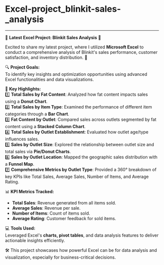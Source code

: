 # Excel-project_blinkit-sales-_analysis 

---

🌟 **Latest Excel Project: Blinkit Sales Analysis** 🌟  

Excited to share my latest project, where I utilized **Microsoft Excel** to conduct a comprehensive analysis of Blinkit's sales performance, customer satisfaction, and inventory distribution. 🚀  

🔍 **Project Goals:**  
To identify key insights and optimization opportunities using advanced Excel functionalities and data visualizations.  

🔑 **Key Highlights:**  
1️⃣ **Total Sales by Fat Content**: Analyzed how fat content impacts sales using a **Donut Chart**.  
2️⃣ **Total Sales by Item Type**: Examined the performance of different item categories through a **Bar Chart**.  
3️⃣ **Fat Content by Outlet**: Compared sales across outlets segmented by fat content using a **Stacked Column Chart**.  
4️⃣ **Total Sales by Outlet Establishment**: Evaluated how outlet age/type influences sales.  
5️⃣ **Sales by Outlet Size**: Explored the relationship between outlet size and total sales via **Pie/Donut Charts**.  
6️⃣ **Sales by Outlet Location**: Mapped the geographic sales distribution with a **Funnel Map**.  
7️⃣ **Comprehensive Metrics by Outlet Type**: Provided a 360° breakdown of key KPIs like Total Sales, Average Sales, Number of Items, and Average Rating.  

📊 **KPI Metrics Tracked:**  
- **Total Sales**: Revenue generated from all items sold.  
- **Average Sales**: Revenue per sale.  
- **Number of Items**: Count of items sold.  
- **Average Rating**: Customer feedback for sold items.  

💻 **Tools Used:**  
Leveraged Excel's **charts, pivot tables**, and data analysis features to deliver actionable insights efficiently.  

🛠️ This project showcases how powerful Excel can be for data analysis and visualization, especially for business-critical decisions.  

